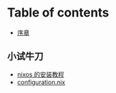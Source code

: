 # Table of contents

* [序章](README.md)

## 小试牛刀

* [nixos 的安装教程](xiao-shi-niu-dao/nixos-de-an-zhuang-jiao-cheng.md)
* [configuration.nix](xiao-shi-niu-dao/untitled.md)

